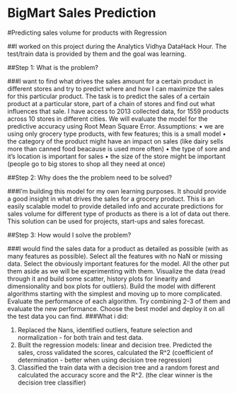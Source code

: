 # BigMart Sales Prediction

#Predicting sales volume for products with Regression

##I worked on this project during the Analytics Vidhya DataHack Hour. The test/train data is provided by them and the goal was learning.

##Step 1: What is the problem?

###I want to find what drives the sales amount for a certain product in different stores and try to predict where and how I can maximize the sales for this particular product. The task is to predict the sales of a certain product at a particular store, part of a chain of stores and find out what influences that sale. I have access to 2013 collected data, for 1559 products across 10 stores in different cities. We will evaluate the model for the predictive accuracy using Root Mean Square Error. Assumptions:
•	we are using only grocery type products, with few features; this is a small model
•	the category of the product might have an impact on sales (like dairy sells more than canned food beacause is used more often)
•	the type of sore and it’s location is important for sales
•	the size of the store might be important (people go to big stores to shop all they need at once)

##Step 2: Why does the the problem need to be solved?

###I’m building this model for my own learning purposes. It should provide a good insight in what drives the sales for a grocery product. This is an easily scalable model to provide detailed info and accurate predictions for sales volume for different type of products as there is a lot of data out there. This solution can be used for projects, start-ups and sales forecast.

##Step 3: How would I solve the problem?

###I would find the sales data for a product as detailed as possible (with as many features as possible). Select all the features with no NaN or missing data. Select the obviously important features for the model. All the other put them aside as we will be experimenting with them. Visualize the data (read through it and build some scatter, history plots for linearity and dimensionality and box plots for outliers). Build the model with different algorithms starting with the simplest and moving up to more complicated. Evaluate the performance of each algorithm. Try combining 2-3 of them and evaluate the new performance. Choose the best model and deploy it on all the test data you can find.
###What i did:
1.	Replaced the Nans, identified outliers, feature selection and normalization - for both train and test data.
2.	Built the regression models: linear and decision tree. Predicted the sales, cross validated the scores, calculated the R^2 (coefficient of determination - better when using decision tree regression)
3.	Classified the train data with a decision tree and a random forest and calculated the accuracy score and the R^2. (the clear winner is the decision tree classifier)
